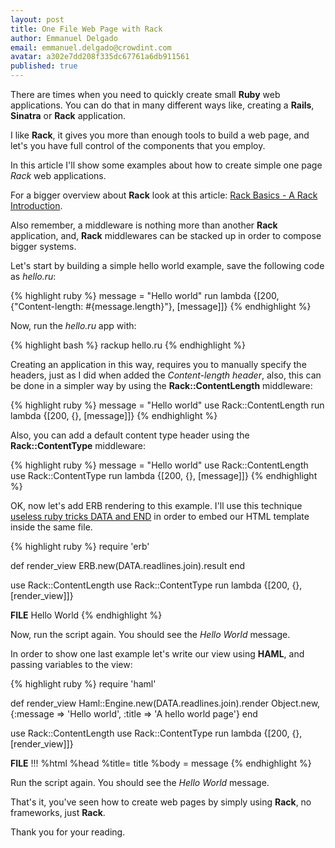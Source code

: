 ```yaml
---
layout: post
title: One File Web Page with Rack
author: Emmanuel Delgado
email: emmanuel.delgado@crowdint.com
avatar: a302e7dd208f335dc67761a6db911561
published: true
---
```


There are times when you need to quickly create small **Ruby** web
applications. You can do that in many different ways like, creating a
**Rails**, **Sinatra** or **Rack** application.

I like **Rack**, it gives you more than enough tools to build a web page, and
let's you have full control of the components that you employ. 

In this article I'll show some examples about how to create simple one page
*Rack* web applications.

For a bigger overview about **Rack** look at this article: 
[Rack Basics - A Rack Introduction](http://blog.crowdint.com/2010/11/17/rack-basics-a-rack-introduction.html).

Also remember, a middleware is nothing more than another **Rack**
application, and, **Rack** middlewares can be stacked up in order to compose
bigger systems.

Let's start by building a simple hello world example, save the following
code as *hello.ru*:

{% highlight ruby %}
  message = "Hello world"
  run lambda {[200, {"Content-length: #{message.length}"}, [message]]}
{% endhighlight  %}

Now, run the *hello.ru* app with:

{% highlight bash %}
  rackup hello.ru
{% endhighlight  %}

Creating an application in this way, requires you to manually specify the
headers, just as I did when added the *Content-length header*, also, this 
can be done in a simpler way by using the **Rack::ContentLength** middleware:

{% highlight ruby %}
  message = "Hello world"
  use Rack::ContentLength
  run lambda {[200, {}, [message]]}
{% endhighlight  %}

Also, you can add a default content type header using the
**Rack::ContentType** middleware:

{% highlight ruby %}
  message = "Hello world"
  use Rack::ContentLength
  use Rack::ContentType
  run lambda {[200, {}, [message]]}
{% endhighlight  %}

OK, now let's add ERB rendering to this example. I'll use this technique 
[useless ruby tricks DATA and END](http://shifteleven.com/articles/2009/02/09/useless-ruby-tricks-data-and-__end__)
in order to embed our HTML template inside the same file.

{% highlight ruby %}
  require 'erb'

  def render_view
    ERB.new(DATA.readlines.join).result
  end

  use Rack::ContentLength
  use Rack::ContentType
  run lambda {[200, {}, [render_view]]}

  __FILE__
  Hello World
{% endhighlight  %}

Now, run the script again. You should see the *Hello World* message.

In order to show one last example let's write our view using
**HAML**, and passing variables to the view:

{% highlight ruby %}
  require 'haml'

  def render_view
    Haml::Engine.new(DATA.readlines.join).render Object.new, 
      {:message => 'Hello world', :title => 'A hello world page'}
  end

  use Rack::ContentLength
  use Rack::ContentType
  run lambda {[200, {}, [render_view]]}

  __FILE__
  !!!
  %html
    %head
      %title= title
    %body
      = message
{% endhighlight  %}

Run the script again. You should see the *Hello World* message.

That's it, you've seen how to create web pages by simply using
**Rack**, no frameworks, just **Rack**.

Thank you for your reading.
